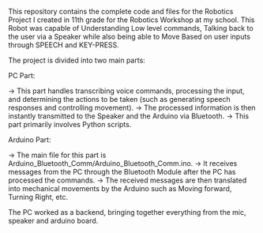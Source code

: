 This repository contains the complete code and files for the Robotics Project I created in 11th grade for the Robotics Workshop at my school.
This Robot was capable of Understanding Low level commands, Talking back to the user via a Speaker while also being able to Move Based on user inputs through SPEECH and KEY-PRESS.

The project is divided into two main parts:

PC Part:

-> This part handles transcribing voice commands, processing the input, and determining the actions to be taken (such as generating speech responses and controlling movement).
-> The processed information is then instantly transmitted to the Speaker and the Arduino via Bluetooth.
-> This part primarily involves Python scripts.


Arduino Part:

-> The main file for this part is Arduino_Bluetooth_Comm/Arduino_Bluetooth_Comm.ino.
-> It receives messages from the PC through the Bluetooth Module after the PC has processed the commands.
-> The received messages are then translated into mechanical movements by the Arduino such as Moving forward, Turning Right, etc.

The PC worked as a backend, bringing together everything from the mic, speaker and arduino board.
